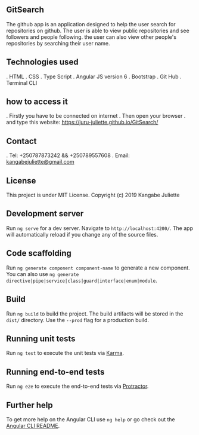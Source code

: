 ## GitSearch
The github app is an application designed to help the user search for repositories on github. The user is able to view public repositories and see followers and people following. the user can also view other people's repositories by searching their user name.
## Technologies used
. HTML
. CSS
. Type Script
. Angular JS version 6
. Bootstrap
. Git Hub
. Terminal CLI
## how to access it 
. Firstly you have to be connected on internet
. Then open your browser
. and type this website: https://juru-juliette.github.io/GitSearch/
## Contact 
. Tel: +250787873242 && +250789557608
. Email: kangabejuliette@gmail.com
## License
This project is under MIT License. Copyright (c) 2019 Kangabe Juliette
## Development server

Run `ng serve` for a dev server. Navigate to `http://localhost:4200/`. The app will automatically reload if you change any of the source files.

## Code scaffolding

Run `ng generate component component-name` to generate a new component. You can also use `ng generate directive|pipe|service|class|guard|interface|enum|module`.

## Build

Run `ng build` to build the project. The build artifacts will be stored in the `dist/` directory. Use the `--prod` flag for a production build.

## Running unit tests

Run `ng test` to execute the unit tests via [Karma](https://karma-runner.github.io).

## Running end-to-end tests

Run `ng e2e` to execute the end-to-end tests via [Protractor](http://www.protractortest.org/).

## Further help

To get more help on the Angular CLI use `ng help` or go check out the [Angular CLI README](https://github.com/angular/angular-cli/blob/master/README.md).
